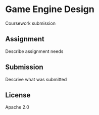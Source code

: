 
# Game Engine Design

Coursework submission 

## Assignment

Describe assignment needs

## Submission
Descrive what was submitted

## License

Apache 2.0